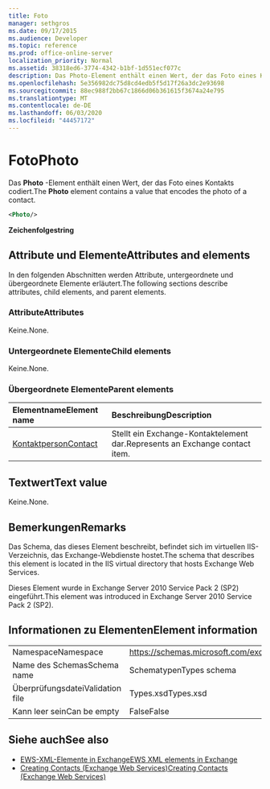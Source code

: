 ```yaml
---
title: Foto
manager: sethgros
ms.date: 09/17/2015
ms.audience: Developer
ms.topic: reference
ms.prod: office-online-server
localization_priority: Normal
ms.assetid: 38318ed6-3774-4342-b1bf-1d551ecf077c
description: Das Photo-Element enthält einen Wert, der das Foto eines Kontakts codiert.
ms.openlocfilehash: 5e356982dc75d8cd4edb5f5d17f26a3dc2e93698
ms.sourcegitcommit: 88ec988f2bb67c1866d06b361615f3674a24e795
ms.translationtype: MT
ms.contentlocale: de-DE
ms.lasthandoff: 06/03/2020
ms.locfileid: "44457172"
---
```

# <a name="photo"></a><span data-ttu-id="7b337-103">Foto</span><span class="sxs-lookup"><span data-stu-id="7b337-103">Photo</span></span>

<span data-ttu-id="7b337-104">Das **Photo** -Element enthält einen Wert, der das Foto eines Kontakts codiert.</span><span class="sxs-lookup"><span data-stu-id="7b337-104">The **Photo** element contains a value that encodes the photo of a contact.</span></span> 
  
```XML
<Photo/>
```

<span data-ttu-id="7b337-105">**Zeichenfolge**</span><span class="sxs-lookup"><span data-stu-id="7b337-105">**string**</span></span>

## <a name="attributes-and-elements"></a><span data-ttu-id="7b337-106">Attribute und Elemente</span><span class="sxs-lookup"><span data-stu-id="7b337-106">Attributes and elements</span></span>

<span data-ttu-id="7b337-107">In den folgenden Abschnitten werden Attribute, untergeordnete und übergeordnete Elemente erläutert.</span><span class="sxs-lookup"><span data-stu-id="7b337-107">The following sections describe attributes, child elements, and parent elements.</span></span>
  
### <a name="attributes"></a><span data-ttu-id="7b337-108">Attribute</span><span class="sxs-lookup"><span data-stu-id="7b337-108">Attributes</span></span>

<span data-ttu-id="7b337-109">Keine.</span><span class="sxs-lookup"><span data-stu-id="7b337-109">None.</span></span>
  
### <a name="child-elements"></a><span data-ttu-id="7b337-110">Untergeordnete Elemente</span><span class="sxs-lookup"><span data-stu-id="7b337-110">Child elements</span></span>

<span data-ttu-id="7b337-111">Keine.</span><span class="sxs-lookup"><span data-stu-id="7b337-111">None.</span></span>
  
### <a name="parent-elements"></a><span data-ttu-id="7b337-112">Übergeordnete Elemente</span><span class="sxs-lookup"><span data-stu-id="7b337-112">Parent elements</span></span>

|<span data-ttu-id="7b337-113">**Elementname**</span><span class="sxs-lookup"><span data-stu-id="7b337-113">**Element name**</span></span>|<span data-ttu-id="7b337-114">**Beschreibung**</span><span class="sxs-lookup"><span data-stu-id="7b337-114">**Description**</span></span>|
|:-----|:-----|
|[<span data-ttu-id="7b337-115">Kontaktperson</span><span class="sxs-lookup"><span data-stu-id="7b337-115">Contact</span></span>](contact.md) <br/> |<span data-ttu-id="7b337-116">Stellt ein Exchange-Kontaktelement dar.</span><span class="sxs-lookup"><span data-stu-id="7b337-116">Represents an Exchange contact item.</span></span>  <br/> |
   
## <a name="text-value"></a><span data-ttu-id="7b337-117">Textwert</span><span class="sxs-lookup"><span data-stu-id="7b337-117">Text value</span></span>

<span data-ttu-id="7b337-118">Keine.</span><span class="sxs-lookup"><span data-stu-id="7b337-118">None.</span></span>
  
## <a name="remarks"></a><span data-ttu-id="7b337-119">Bemerkungen</span><span class="sxs-lookup"><span data-stu-id="7b337-119">Remarks</span></span>

<span data-ttu-id="7b337-120">Das Schema, das dieses Element beschreibt, befindet sich im virtuellen IIS-Verzeichnis, das Exchange-Webdienste hostet.</span><span class="sxs-lookup"><span data-stu-id="7b337-120">The schema that describes this element is located in the IIS virtual directory that hosts Exchange Web Services.</span></span>
  
<span data-ttu-id="7b337-121">Dieses Element wurde in Exchange Server 2010 Service Pack 2 (SP2) eingeführt.</span><span class="sxs-lookup"><span data-stu-id="7b337-121">This element was introduced in Exchange Server 2010 Service Pack 2 (SP2).</span></span>
  
## <a name="element-information"></a><span data-ttu-id="7b337-122">Informationen zu Elementen</span><span class="sxs-lookup"><span data-stu-id="7b337-122">Element information</span></span>

|||
|:-----|:-----|
|<span data-ttu-id="7b337-123">Namespace</span><span class="sxs-lookup"><span data-stu-id="7b337-123">Namespace</span></span>  <br/> |https://schemas.microsoft.com/exchange/services/2006/types  <br/> |
|<span data-ttu-id="7b337-124">Name des Schemas</span><span class="sxs-lookup"><span data-stu-id="7b337-124">Schema name</span></span>  <br/> |<span data-ttu-id="7b337-125">Schematypen</span><span class="sxs-lookup"><span data-stu-id="7b337-125">Types schema</span></span>  <br/> |
|<span data-ttu-id="7b337-126">Überprüfungsdatei</span><span class="sxs-lookup"><span data-stu-id="7b337-126">Validation file</span></span>  <br/> |<span data-ttu-id="7b337-127">Types.xsd</span><span class="sxs-lookup"><span data-stu-id="7b337-127">Types.xsd</span></span>  <br/> |
|<span data-ttu-id="7b337-128">Kann leer sein</span><span class="sxs-lookup"><span data-stu-id="7b337-128">Can be empty</span></span>  <br/> |<span data-ttu-id="7b337-129">False</span><span class="sxs-lookup"><span data-stu-id="7b337-129">False</span></span>  <br/> |
   
## <a name="see-also"></a><span data-ttu-id="7b337-130">Siehe auch</span><span class="sxs-lookup"><span data-stu-id="7b337-130">See also</span></span>

- [<span data-ttu-id="7b337-131">EWS-XML-Elemente in Exchange</span><span class="sxs-lookup"><span data-stu-id="7b337-131">EWS XML elements in Exchange</span></span>](ews-xml-elements-in-exchange.md)
- [<span data-ttu-id="7b337-132">Creating Contacts (Exchange Web Services)</span><span class="sxs-lookup"><span data-stu-id="7b337-132">Creating Contacts (Exchange Web Services)</span></span>](https://msdn.microsoft.com/library/4845917e-70d1-481c-bbd7-011ec6571789%28Office.15%29.aspx)

